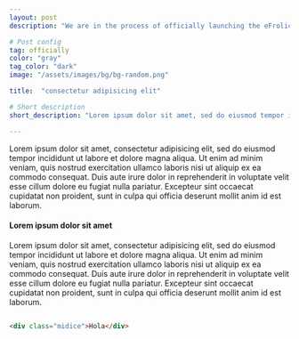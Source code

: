 ```yaml
---
layout: post
description: "We are in the process of officially launching the eFrolic site and framework in its first official version ... Upload more!"

# Post config
tag: officially
color: "gray"
tag_color: "dark"
image: "/assets/images/bg/bg-random.png"

title:  "consectetur adipisicing elit"

# Short description
short_description: "Lorem ipsum dolor sit amet, sed do eiusmod tempor incididunt ut labore et dolore magna aliqua."

---
```



Lorem ipsum dolor sit amet, consectetur adipisicing elit, sed do eiusmod tempor incididunt ut labore et dolore magna aliqua. Ut enim ad minim veniam, quis nostrud exercitation ullamco laboris nisi ut aliquip ex ea commodo consequat. Duis aute irure dolor in reprehenderit in voluptate velit esse cillum dolore eu fugiat nulla pariatur. Excepteur sint occaecat cupidatat non proident, sunt in culpa qui officia deserunt mollit anim id est laborum.

#### Lorem ipsum dolor sit amet

Lorem ipsum dolor sit amet, consectetur adipisicing elit, sed do eiusmod tempor incididunt ut labore et dolore magna aliqua. Ut enim ad minim veniam, quis nostrud exercitation ullamco laboris nisi ut aliquip ex ea commodo consequat. Duis aute irure dolor in reprehenderit in voluptate velit esse cillum dolore eu fugiat nulla pariatur. Excepteur sint occaecat cupidatat non proident, sunt in culpa qui officia deserunt mollit anim id est laborum.

``` html

<div class="midice">Hola</div>

```
